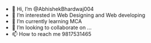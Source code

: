 - 👋 Hi, I’m @AbhishekBhardwaj004
- 👀 I’m interested in Web Designing and Web developing
- 🌱 I’m currently learning MCA
- 💞️ I’m looking to collaborate on ...
- 📫 How to reach me 9817531465

<!---
AbhishekBhardwaj004/AbhishekBhardwaj004 is a ✨ special ✨ repository because its `README.md` (this file) appears on your GitHub profile.
You can click the Preview link to take a look at your changes.
--->
